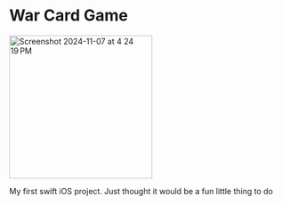 <h1>War Card Game</h1>
<img width="257" alt="Screenshot 2024-11-07 at 4 24 19 PM" src="https://github.com/user-attachments/assets/6a82a4fe-b401-47fe-9092-52373c63d595">
<p>My first swift iOS project. Just thought it would be a fun little thing to do</p>
